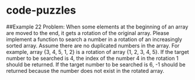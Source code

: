 # code-puzzles
##Example 22
Problem: 
When some elements at the beginning of an array are moved to the end, it gets a rotation of the original array. Please implement a function to search a number in a rotation of an increasingly sorted array. Assume there are no duplicated numbers in the array.
For example, array {3, 4, 5, 1, 2} is a rotation of array {1, 2, 3, 4, 5}. If the target number to be searched is 4, the index of the number 4 in the rotation 1 should be returned. If the target number to be searched is 6, -1 should be returned because the number does not exist in the rotated array.